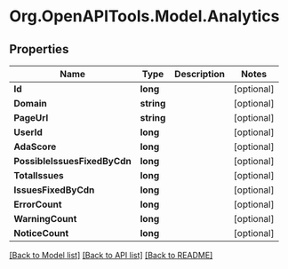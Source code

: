 
# Org.OpenAPITools.Model.Analytics

## Properties

Name | Type | Description | Notes
------------ | ------------- | ------------- | -------------
**Id** | **long** |  | [optional] 
**Domain** | **string** |  | [optional] 
**PageUrl** | **string** |  | [optional] 
**UserId** | **long** |  | [optional] 
**AdaScore** | **long** |  | [optional] 
**PossibleIssuesFixedByCdn** | **long** |  | [optional] 
**TotalIssues** | **long** |  | [optional] 
**IssuesFixedByCdn** | **long** |  | [optional] 
**ErrorCount** | **long** |  | [optional] 
**WarningCount** | **long** |  | [optional] 
**NoticeCount** | **long** |  | [optional] 

[[Back to Model list]](../README.md#documentation-for-models)
[[Back to API list]](../README.md#documentation-for-api-endpoints)
[[Back to README]](../README.md)

